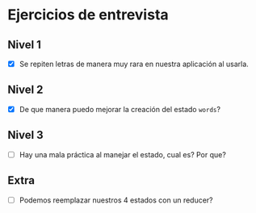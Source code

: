 # Ejercicios de entrevista

## Nivel 1
- [x] Se repiten letras de manera muy rara en nuestra aplicación al usarla.

## Nivel 2
- [x] De que manera puedo mejorar la creación del estado `words`?

## Nivel 3
- [ ] Hay una mala práctica al manejar el estado, cual es? Por que?

## Extra
- [ ] Podemos reemplazar nuestros 4 estados con un reducer?
